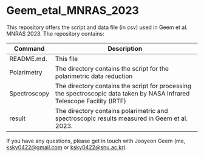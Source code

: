 # Geem_etal_MNRAS_2023
This repository offers the script and data file (in csv) used in Geem et al. MNRAS 2023. The repository contains:

| Command | Description |
| --- | --- |
| README.md.    | This file|
| Polarimetry   | The directory contains the script for the polarimetric data reduction   |
| Spectroscopy  | The directory contains the script for processing the spectroscopic data taken by NASA Infrared Telescope Facility (IRTF)         |
| result        | The directory contains polarimetric and spectroscopic results measured in Geem et al. 2023.|



If you have any questions, please get in touch with Jooyeon Geem (me, ksky0422@gmail.com or ksky0422@snu.ac.kr).
